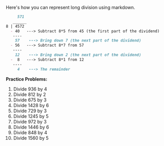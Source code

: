 Here's how you can represent long division using markdown.

```markdown
     571   
   ______
8 | 4572
  - 40   ---> Subtract 8*5 from 45 (the first part of the dividend)
   ----
    57    ---> Bring down 7 (the next part of the dividend)
  - 56   ---> Subtract 8*7 from 57
   ----
    12    ---> Bring down 2 (the next part of the dividend)
  -  8   ---> Subtract 8*1 from 12
   ----
     4    ---> The remainder

```


**Practice Problems:**

1. Divide 936 by 4
2. Divide 812 by 2
3. Divide 675 by 3
4. Divide 1428 by 6
5. Divide 729 by 3
6. Divide 1245 by 5
7. Divide 972 by 3
8. Divide 1446 by 6
9. Divide 848 by 4
10. Divide 1560 by 5

